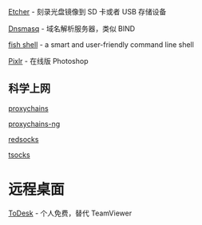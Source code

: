 [Etcher](https://etcher.io/) - 刻录光盘镜像到 SD 卡或者 USB 存储设备

[Dnsmasq](http://www.thekelleys.org.uk/dnsmasq/doc.html) - 域名解析服务器，类似 BIND

[fish shell](https://fishshell.com/) - a smart and user-friendly command line shell

[Pixlr](https://pixlr.com/editor/) - 在线版 Photoshop

## 科学上网

[proxychains](https://github.com/haad/proxychains)

[proxychains-ng](https://github.com/rofl0r/proxychains-ng)

[redsocks](https://github.com/darkk/redsocks)

[tsocks](http://tsocks.sourceforge.net/)

# 远程桌面

[ToDesk](https://www.todesk.com/) - 个人免费，替代 TeamViewer